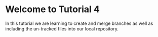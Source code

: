 # Welcome to Tutorial 4
In this tutorial we are learning to create and merge branches as well as including the un-tracked files into our local repository. 